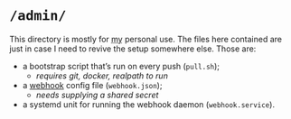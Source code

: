 # `/admin/`

This directory is mostly for <abbr title="uakci’s">my</abbr> personal use.
The files here contained are just in case I need to revive the setup somewhere
else. Those are:

* a bootstrap script that’s run on every push (`pull.sh`);
  + *requires git, docker, realpath to run*
* a [webhook](https://github.com/adnanh/webhook) config file (`webhook.json`);
  + *needs supplying a shared secret*
* a systemd unit for running the webhook daemon (`webhook.service`).
